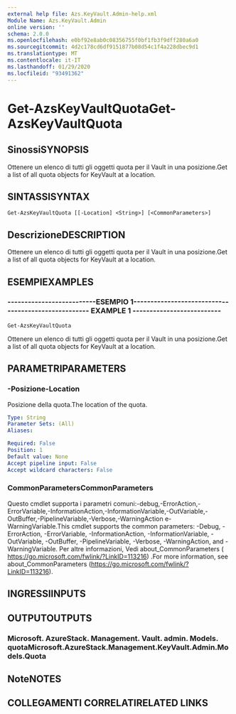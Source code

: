 ```yaml
---
external help file: Azs.KeyVault.Admin-help.xml
Module Name: Azs.KeyVault.Admin
online version: ''
schema: 2.0.0
ms.openlocfilehash: e0bf92e8ab0c08356755f0bf1fb3f9dff280a6a0
ms.sourcegitcommit: 4d2c178cd6df9151877b08d54c1f4a228dbec9d1
ms.translationtype: MT
ms.contentlocale: it-IT
ms.lasthandoff: 01/29/2020
ms.locfileid: "93491362"
---
```

# <span data-ttu-id="d0aaf-101">Get-AzsKeyVaultQuota</span><span class="sxs-lookup"><span data-stu-id="d0aaf-101">Get-AzsKeyVaultQuota</span></span>

## <span data-ttu-id="d0aaf-102">Sinossi</span><span class="sxs-lookup"><span data-stu-id="d0aaf-102">SYNOPSIS</span></span>
<span data-ttu-id="d0aaf-103">Ottenere un elenco di tutti gli oggetti quota per il Vault in una posizione.</span><span class="sxs-lookup"><span data-stu-id="d0aaf-103">Get a list of all quota objects for KeyVault at a location.</span></span>

## <span data-ttu-id="d0aaf-104">SINTASSI</span><span class="sxs-lookup"><span data-stu-id="d0aaf-104">SYNTAX</span></span>

```
Get-AzsKeyVaultQuota [[-Location] <String>] [<CommonParameters>]
```

## <span data-ttu-id="d0aaf-105">Descrizione</span><span class="sxs-lookup"><span data-stu-id="d0aaf-105">DESCRIPTION</span></span>
<span data-ttu-id="d0aaf-106">Ottenere un elenco di tutti gli oggetti quota per il Vault in una posizione.</span><span class="sxs-lookup"><span data-stu-id="d0aaf-106">Get a list of all quota objects for KeyVault at a location.</span></span>

## <span data-ttu-id="d0aaf-107">ESEMPI</span><span class="sxs-lookup"><span data-stu-id="d0aaf-107">EXAMPLES</span></span>

### <span data-ttu-id="d0aaf-108">--------------------------ESEMPIO 1--------------------------</span><span class="sxs-lookup"><span data-stu-id="d0aaf-108">-------------------------- EXAMPLE 1 --------------------------</span></span>
```
Get-AzsKeyVaultQuota
```

<span data-ttu-id="d0aaf-109">Ottenere un elenco di tutti gli oggetti quota per il Vault in una posizione.</span><span class="sxs-lookup"><span data-stu-id="d0aaf-109">Get a list of all quota objects for KeyVault at a location.</span></span>

## <span data-ttu-id="d0aaf-110">PARAMETRI</span><span class="sxs-lookup"><span data-stu-id="d0aaf-110">PARAMETERS</span></span>

### <span data-ttu-id="d0aaf-111">-Posizione</span><span class="sxs-lookup"><span data-stu-id="d0aaf-111">-Location</span></span>
<span data-ttu-id="d0aaf-112">Posizione della quota.</span><span class="sxs-lookup"><span data-stu-id="d0aaf-112">The location of the quota.</span></span>

```yaml
Type: String
Parameter Sets: (All)
Aliases: 

Required: False
Position: 1
Default value: None
Accept pipeline input: False
Accept wildcard characters: False
```

### <span data-ttu-id="d0aaf-113">CommonParameters</span><span class="sxs-lookup"><span data-stu-id="d0aaf-113">CommonParameters</span></span>
<span data-ttu-id="d0aaf-114">Questo cmdlet supporta i parametri comuni:-debug,-ErrorAction,-ErrorVariable,-InformationAction,-InformationVariable,-OutVariable,-OutBuffer,-PipelineVariable,-Verbose,-WarningAction e-WarningVariable.</span><span class="sxs-lookup"><span data-stu-id="d0aaf-114">This cmdlet supports the common parameters: -Debug, -ErrorAction, -ErrorVariable, -InformationAction, -InformationVariable, -OutVariable, -OutBuffer, -PipelineVariable, -Verbose, -WarningAction, and -WarningVariable.</span></span> <span data-ttu-id="d0aaf-115">Per altre informazioni, Vedi about_CommonParameters ( https://go.microsoft.com/fwlink/?LinkID=113216) .</span><span class="sxs-lookup"><span data-stu-id="d0aaf-115">For more information, see about_CommonParameters (https://go.microsoft.com/fwlink/?LinkID=113216).</span></span>

## <span data-ttu-id="d0aaf-116">INGRESSI</span><span class="sxs-lookup"><span data-stu-id="d0aaf-116">INPUTS</span></span>

## <span data-ttu-id="d0aaf-117">OUTPUT</span><span class="sxs-lookup"><span data-stu-id="d0aaf-117">OUTPUTS</span></span>

### <span data-ttu-id="d0aaf-118">Microsoft. AzureStack. Management. Vault. admin. Models. quota</span><span class="sxs-lookup"><span data-stu-id="d0aaf-118">Microsoft.AzureStack.Management.KeyVault.Admin.Models.Quota</span></span>

## <span data-ttu-id="d0aaf-119">Note</span><span class="sxs-lookup"><span data-stu-id="d0aaf-119">NOTES</span></span>

## <span data-ttu-id="d0aaf-120">COLLEGAMENTI CORRELATI</span><span class="sxs-lookup"><span data-stu-id="d0aaf-120">RELATED LINKS</span></span>

